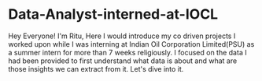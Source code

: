 # Data-Analyst-interned-at-IOCL
Hey Everyone! I'm Ritu, Here I would introduce my co driven projects I worked upon while I was interning at Indian Oil Corporation Limited(PSU) as a summer intern for more than 7 weeks religiously. I focused on the data I had been provided to first understand what data is about and what are those insights we can extract from it. Let's dive into it.
